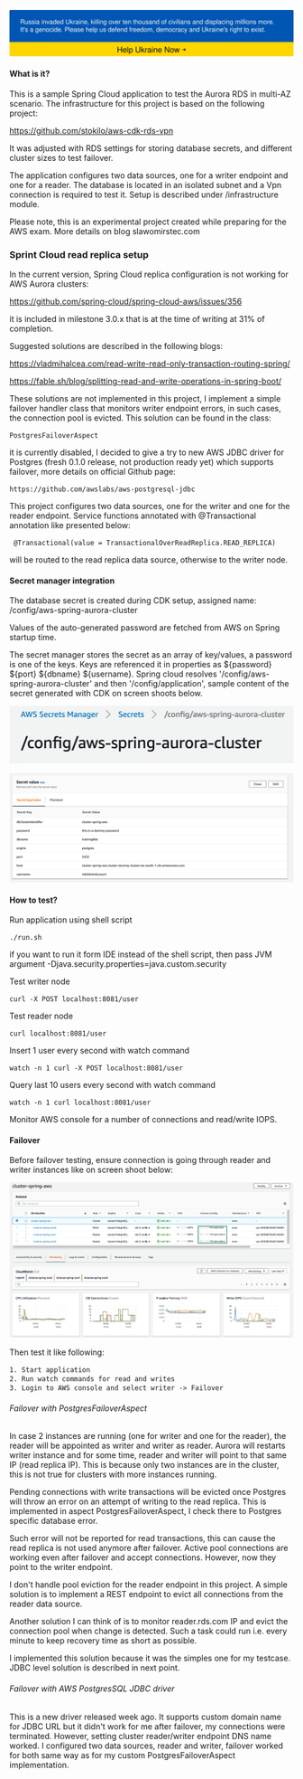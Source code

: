 [![Stand With Ukraine](https://raw.githubusercontent.com/vshymanskyy/StandWithUkraine/main/banner2-direct.svg)](https://vshymanskyy.github.io/StandWithUkraine)
#### What is it?

This is a sample Spring Cloud application to test the Aurora RDS in multi-AZ scenario.
The infrastructure for this project is based on the following project:

https://github.com/stokilo/aws-cdk-rds-vpn

It was adjusted with RDS settings for storing database secrets, and different cluster sizes to test failover.

The application configures two data sources, one for a writer endpoint and one for a reader. 
The database is located in an isolated subnet and a Vpn connection is required to test it. Setup is described under
/infrastructure module.

Please note, this is an experimental project created while preparing for the AWS exam.
More details on blog slawomirstec.com

### Sprint Cloud read replica setup

In the current version, Spring Cloud replica configuration is not working for AWS Aurora clusters:

https://github.com/spring-cloud/spring-cloud-aws/issues/356

it is included in milestone 3.0.x that is at the time of writing at 31% of completion.

Suggested solutions are described in the following blogs:

https://vladmihalcea.com/read-write-read-only-transaction-routing-spring/

https://fable.sh/blog/splitting-read-and-write-operations-in-spring-boot/

These solutions are not implemented in this project, I implement a simple failover handler class that
monitors writer endpoint errors, in such cases, the connection pool is evicted. This solution can be found
in the class:

    PostgresFailoverAspect

it is currently disabled, I decided to give a try to new AWS JDBC driver for Postgres
(fresh 0.1.0 release, not production ready yet) which supports failover, more details on official Github page:

    https://github.com/awslabs/aws-postgresql-jdbc

This project configures two data sources, one for the writer and one for the reader endpoint. 
Service functions annotated with @Transactional annotation like presented below:

     @Transactional(value = TransactionalOverReadReplica.READ_REPLICA)

will be routed to the read replica data source, otherwise to the writer node.

#### Secret manager integration

The database secret is created during CDK setup, assigned name: /config/aws-spring-aurora-cluster

Values of the auto-generated password are fetched from AWS on Spring startup time.

The secret manager stores the secret as an array of key/values, a password is one of the keys. Keys are referenced
it in properties as ${password} ${port} ${dbname} ${username}. Spring cloud resolves '/config/aws-spring-aurora-cluster' and then
'/config/application', sample content of the secret generated with CDK on screen shoots below.


![alt text](doc/secret2.png "Secret manager")

![alt text](doc/secret.png "Secret manager")

#### How to test?

Run application using shell script

    ./run.sh

if you want to run it form IDE instead of the shell script, then pass JVM argument -Djava.security.properties=java.custom.security

Test writer node

    curl -X POST localhost:8081/user

Test reader node

    curl localhost:8081/user

Insert 1 user every second with watch command

    watch -n 1 curl -X POST localhost:8081/user

Query last 10 users every second with watch command

    watch -n 1 curl localhost:8081/user

Monitor AWS console for a number of connections and read/write IOPS.

#### Failover

Before failover testing, ensure connection is going through reader and writer instances like on screen shoot below:

![alt text](doc/read-replica-1.png "Secret manager")

Then test it like following:

    1. Start application
    2. Run watch commands for read and writes
    3. Login to AWS console and select writer -> Failover

###### Failover with PostgresFailoverAspect

In case 2 instances are running (one for writer and one for the reader), the reader will be appointed as writer and writer
as reader. Aurora will restarts writer instance and for some time, reader and writer will point to that same IP (read replica
IP). This is because only two instances are in the cluster, this is not true for clusters with more instances running.

Pending connections with write transactions will be evicted once Postgres will throw an error on an attempt
of writing to the read replica. This is implemented in aspect PostgresFailoverAspect, I check there to Postgres specific
database error.

Such error will not be reported for read transactions, this can cause the read replica is not used anymore after failover.
Active pool connections are working even after failover and accept connections. However, now they point to the writer endpoint.

I don't handle pool eviction for the reader endpoint in this project. A simple solution is to implement a REST endpoint to
evict all connections from the reader data source.

Another solution I can think of is to monitor reader.rds.com IP and evict the connection pool when change
is detected. Such a task could run i.e. every minute to keep recovery time as short as possible.

I implemented this solution because it was the simples one for my testcase. JDBC level solution is described in next 
point.

###### Failover with AWS PostgresSQL JDBC driver

This is a new driver released week ago. It supports custom domain name for JDBC URL but it didn't work for me after failover,
my connections were terminated. However, setting cluster reader/writer endpoint DNS name worked. I configured
two data sources, reader and writer, failover worked for both same way as for my custom PostgresFailoverAspect
implementation.



